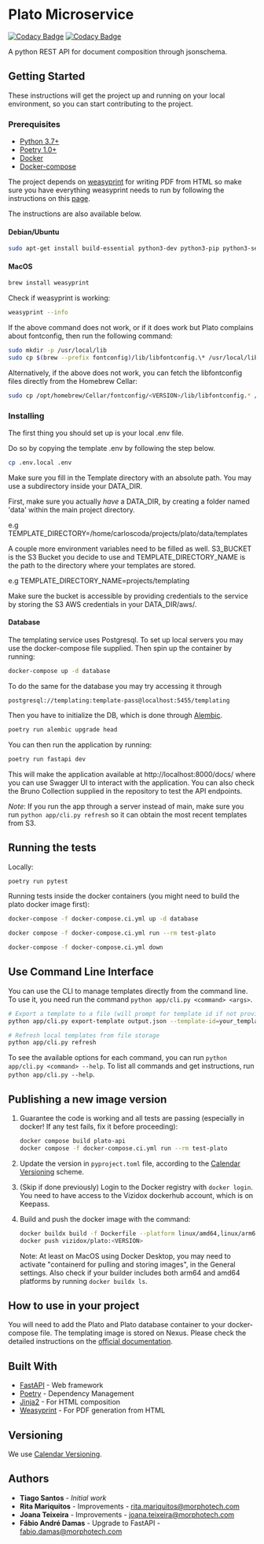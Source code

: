 # Plato Microservice

[![Codacy Badge](https://app.codacy.com/project/badge/Grade/31c109ed05314bb79a65c200026742fa)](https://app.codacy.com/gh/Morphotech/plato/dashboard?utm_source=gh&utm_medium=referral&utm_content=&utm_campaign=Badge_grade)
[![Codacy Badge](https://app.codacy.com/project/badge/Coverage/31c109ed05314bb79a65c200026742fa)](https://app.codacy.com/gh/Morphotech/plato/dashboard?utm_source=gh&utm_medium=referral&utm_content=&utm_campaign=Badge_coverage)

A python REST API for document composition through jsonschema.

## Getting Started

These instructions will get the project up and running on your local environment, so you can start contributing to the project.

### Prerequisites

- [Python 3.7+](https://www.python.org/)
- [Poetry 1.0+](https://python-poetry.org/)
- [Docker](https://docker.com)
- [Docker-compose](https://docs.docker.com/compose/)

The project depends on [weasyprint](https://weasyprint.org/) for writing PDF from HTML so make sure you have everything
weasyprint needs to run by following the instructions on this [page](https://weasyprint.readthedocs.io/en/latest/install.html#linux).

The instructions are also available below.

#### Debian/Ubuntu

```bash
sudo apt-get install build-essential python3-dev python3-pip python3-setuptools python3-wheel python3-cffi libcairo2 libpango-1.0-0 libpangocairo-1.0-0 libgdk-pixbuf2.0-0 libffi-dev shared-mime-info

```

#### MacOS

```bash
brew install weasyprint
```

Check if weasyprint is working:

```bash
weasyprint --info
```

If the above command does not work, or if it does work but Plato complains about fontconfig, then run the following command:

```bash
sudo mkdir -p /usr/local/lib
sudo cp $(brew --prefix fontconfig)/lib/libfontconfig.\* /usr/local/lib
```

Alternatively, if the above does not work, you can fetch the libfontconfig files directly from the Homebrew Cellar:

```bash
sudo cp /opt/homebrew/Cellar/fontconfig/<VERSION>/lib/libfontconfig.* /usr/local/lib
````

### Installing

The first thing you should set up is your local .env file.

Do so by copying the template .env by following the step below.

```bash
cp .env.local .env
```

Make sure you fill in the Template directory with an absolute path.
You may use a subdirectory inside your DATA_DIR.

First, make sure you actually _have_ a DATA_DIR, by creating a folder named 'data' within the main project directory.

e.g TEMPLATE_DIRECTORY=/home/carloscoda/projects/plato/data/templates

A couple more environment variables need to be filled as well.
S3_BUCKET is the S3 Bucket you decide to use and TEMPLATE_DIRECTORY_NAME is the path to
the directory where your templates are stored.

e.g TEMPLATE_DIRECTORY_NAME=projects/templating

Make sure the bucket is accessible by providing credentials to the service by
storing the S3 AWS credentials in your DATA_DIR/aws/.

#### Database

The templating service uses Postgresql.
To set up local servers you may use the docker-compose file supplied. Then spin up the container by running:

```bash
docker-compose up -d database
```

To do the same for the database you may try accessing it through

```
postgresql://templating:template-pass@localhost:5455/templating
```

Then you have to initialize the DB, which is done through [Alembic](https://alembic.sqlalchemy.org).

```bash
poetry run alembic upgrade head
```

You can then run the application by running:

```bash
poetry run fastapi dev
```

This will make the application available at http://localhost:8000/docs/
where you can use Swagger UI to interact with the application. 
You can also check the Bruno Collection supplied in the repository to test the API endpoints.

_Note_: If you run the app through a server instead of main, make sure you run `python app/cli.py refresh`
so it can obtain the most recent templates from S3.

## Running the tests

Locally:

```bash
poetry run pytest
```

Running tests inside the docker containers (you might need to build the plato docker image first):

```bash
docker-compose -f docker-compose.ci.yml up -d database

docker compose -f docker-compose.ci.yml run --rm test-plato

docker-compose -f docker-compose.ci.yml down

```

## Use Command Line Interface

You can use the CLI to manage templates directly from the command line. To use it, you need run the command `python app/cli.py <command> <args>`.

```bash
# Export a template to a file (will prompt for template id if not provided)
python app/cli.py export-template output.json --template-id=your_template_id

# Refresh local templates from file storage
python app/cli.py refresh
```

To see the available options for each command, you can run `python app/cli.py <command> --help`. To list all commands and get instructions, run `python app/cli.py --help`.

## Publishing a new image version

1. Guarantee the code is working and all tests are passing (especially in docker! If any test fails, fix it before proceeding):
    ```bash
    docker compose build plato-api
    docker compose -f docker-compose.ci.yml run --rm test-plato
    ```
   
2. Update the version in `pyproject.toml` file, according to the [Calendar Versioning](https://calver.org/) scheme.
3. (Skip if done previously) Login to the Docker registry with `docker login`. You need to have access to the Vizidox dockerhub account, which is on Keepass.
4. Build and push the docker image with the command:

    ```bash
    docker buildx build -f Dockerfile --platform linux/amd64,linux/arm64 -t 'vizidox/plato' .
    docker push vizidox/plato:<VERSION>
    ```

    Note: At least on MacOS using Docker Desktop, you may need to activate "containerd for pulling and storing images", in the General settings. Also check if your builder includes both arm64 and amd64 platforms by running `docker buildx ls`.

## How to use in your project

You will need to add the Plato and Plato database container to your docker-compose file. The templating image is stored on Nexus.
Please check the detailed instructions on the [official documentation](https://plato.vizidox.com).

## Built With

- [FastAPI](https://fastapi.tiangolo.com/) - Web framework
- [Poetry](https://python-poetry.org/) - Dependency Management
- [Jinja2](https://palletsprojects.com/p/jinja/) - For HTML composition
- [Weasyprint](https://weasyprint.org/) - For PDF generation from HTML

## Versioning

We use [Calendar Versioning](https://calver.org/).

## Authors

- **Tiago Santos** - _Initial work_
- **Rita Mariquitos** - Improvements - rita.mariquitos@morphotech.com
- **Joana Teixeira** - Improvements - joana.teixeira@morphotech.com
- **Fábio André Damas** - Upgrade to FastAPI - fabio.damas@morphotech.com
